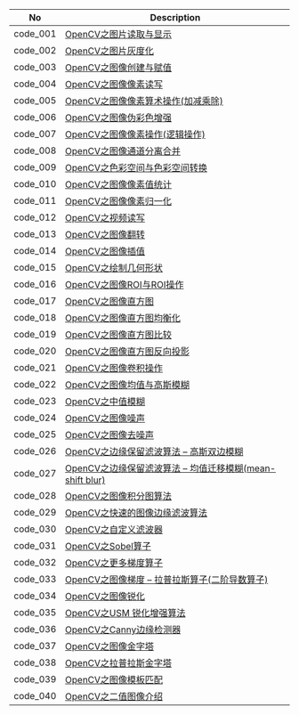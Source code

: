 No    | Description   
-------- | -------- 
code_001 | [OpenCV之图片读取与显示](python/code_001/opencv_001.py/opencv_001.py) 
code_002 | [OpenCV之图片灰度化](python/code_002/opencv_002.py) 
code_003 | [OpenCV之图像创建与赋值](python/code_003/opencv_003.py) 
code_004 | [OpenCV之图像像素读写](python/code_004/opencv_004.py) 
code_005 | [OpenCV之图像像素算术操作(加减乘除)](python/code_005/opencv_005.py) 
code_006 | [OpenCV之图像伪彩色增强](python/code_006/opencv_006.py) 
code_007 | [OpenCV之图像像素操作(逻辑操作)](python/code_007/opencv_007.py) 
code_008 | [OpenCV之图像通道分离合并](python/code_008/opencv_008.py) 
code_009 | [OpenCV之色彩空间与色彩空间转换](python/code_009/opencv_009.py) 
code_010 | [OpenCV之图像像素值统计](python/code_010/opencv_010.py) 
code_011 | [OpenCV之图像像素归一化](python/code_011/opencv_011.py) 
code_012 | [OpenCV之视频读写](python/code_012/opencv_012.py) 
code_013 | [OpenCV之图像翻转](python/code_013/opencv_013.py) 
code_014 | [OpenCV之图像插值](python/code_014/opencv_014.py) 
code_015 | [OpenCV之绘制几何形状](python/code_015/opencv_015.py) 
code_016 | [OpenCV之图像ROI与ROI操作](python/code_016/opencv_016.py) 
code_017 | [OpenCV之图像直方图](python/code_017/opencv_017.py) 
code_018 | [OpenCV之图像直方图均衡化](python/code_018/opencv_018.py) 
code_019 | [OpenCV之图像直方图比较](python/code_019/opencv_019.py) 
code_020 | [OpenCV之图像直方图反向投影](python/code_020/opencv_020.py) 
code_021 | [OpenCV之图像卷积操作](python/code_021/opencv_021.py) 
code_022 | [OpenCV之图像均值与高斯模糊](python/code_022/opencv_022.py) 
code_023 | [OpenCV之中值模糊](python/code_023/opencv_023.py) 
code_024 | [OpenCV之图像噪声](python/code_024/opencv_024.py) 
code_025 | [OpenCV之图像去噪声](python/code_025/opencv_025.py) 
code_026 | [OpenCV之边缘保留滤波算法 – 高斯双边模糊](python/code_026/opencv_026.py) 
code_027 | [OpenCV之边缘保留滤波算法 – 均值迁移模糊(mean-shift blur)](python/code_027/opencv_027.py) 
code_028 | [OpenCV之图像积分图算法](python/code_028/opencv_028.py) 
code_029 | [OpenCV之快速的图像边缘滤波算法](python/code_029/opencv_029.py) 
code_030 | [OpenCV之自定义滤波器](python/code_030/opencv_030.py) 
code_031 | [OpenCV之Sobel算子](python/code_031/opencv_031.py) 
code_032 | [OpenCV之更多梯度算子](python/code_032/opencv_032.py) 
code_033 | [OpenCV之图像梯度 – 拉普拉斯算子(二阶导数算子)](python/code_033/opencv_033.py) 
code_034 | [OpenCV之图像锐化](python/code_034/opencv_034.py) 
code_035 | [OpenCV之USM 锐化增强算法](python/code_035/opencv_035.py) 
code_036 | [OpenCV之Canny边缘检测器](python/code_036/opencv_036.py) 
code_037 | [OpenCV之图像金字塔](python/code_037/opencv_037.py) 
code_038 | [OpenCV之拉普拉斯金字塔](python/code_038/opencv_038.py) 
code_039 | [OpenCV之图像模板匹配](python/code_039/opencv_039.py) 
code_040 | [OpenCV之二值图像介绍](python/code_040/opencv_040.py) 